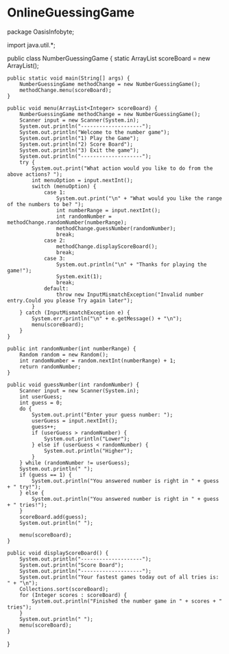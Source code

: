 # OnlineGuessingGame

package OasisInfobyte;

import java.util.*;

public class NumberGuessingGame {
    static ArrayList<Integer> scoreBoard = new ArrayList<Integer>();

    public static void main(String[] args) {
        NumberGuessingGame methodChange = new NumberGuessingGame();
        methodChange.menu(scoreBoard);
    }

    public void menu(ArrayList<Integer> scoreBoard) {
        NumberGuessingGame methodChange = new NumberGuessingGame();
        Scanner input = new Scanner(System.in);
        System.out.println("--------------------");
        System.out.println("Welcome to the number game");
        System.out.println("1) Play the Game");
        System.out.println("2) Score Board");
        System.out.println("3) Exit the game");
        System.out.println("--------------------");
        try {
            System.out.print("What action would you like to do from the above actions? ");
            int menuOption = input.nextInt();
            switch (menuOption) {
                case 1:
                    System.out.print("\n" + "What would you like the range of the numbers to be? ");
                    int numberRange = input.nextInt();
                    int randomNumber = methodChange.randomNumber(numberRange);
                    methodChange.guessNumber(randomNumber);
                    break;
                case 2:
                    methodChange.displayScoreBoard();
                    break;
                case 3:
                    System.out.println("\n" + "Thanks for playing the game!");
                    System.exit(1);
                    break;
                default:
                    throw new InputMismatchException("Invalid number entry.Could you please Try again later");
            }
        } catch (InputMismatchException e) {
            System.err.println("\n" + e.getMessage() + "\n");
            menu(scoreBoard);
        }
    }

    public int randomNumber(int numberRange) {
        Random random = new Random();
        int randomNumber = random.nextInt(numberRange) + 1;
        return randomNumber;
    }

    public void guessNumber(int randomNumber) {
        Scanner input = new Scanner(System.in);
        int userGuess;
        int guess = 0;
        do {
            System.out.print("Enter your guess number: ");
            userGuess = input.nextInt();
            guess++;
            if (userGuess > randomNumber) {
                System.out.println("Lower");
            } else if (userGuess < randomNumber) {
                System.out.println("Higher");
            }
        } while (randomNumber != userGuess);
        System.out.println(" ");
        if (guess == 1) {
            System.out.println("You answered number is right in " + guess + " try!");
        } else {
            System.out.println("You answered number is right in " + guess + " tries!");
        }
        scoreBoard.add(guess);
        System.out.println(" ");

        menu(scoreBoard);
    }

    public void displayScoreBoard() {
        System.out.println("--------------------");
        System.out.println("Score Board");
        System.out.println("--------------------");
        System.out.println("Your fastest games today out of all tries is: " + "\n");
        Collections.sort(scoreBoard);
        for (Integer scores : scoreBoard) {
            System.out.println("Finished the number game in " + scores + " tries");
        }
        System.out.println(" ");
        menu(scoreBoard);
    }
}
